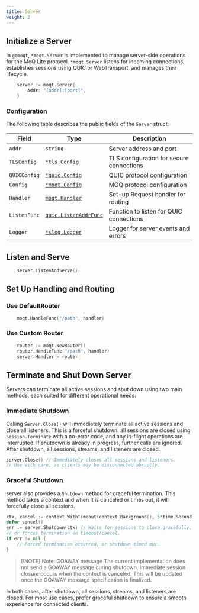 ```yaml
---
title: Server
weight: 2
---
```

## Initialize a Server
In `gomoqt`, `*moqt.Server` is implemented to manage server-side operations for the MoQ Lite protocol.
`*moqt.Server` listens for incoming connections, establishes sessions using QUIC or WebTransport, and manages their lifecycle.

```go
    server := moqt.Server{
        Addr: "[addr]:[port]",
    }
```

### Configuration
The following table describes the public fields of the `Server` struct:

| Field                  | Type                        | Description                                 |
|------------------------|-----------------------------|---------------------------------------------|
| `Addr`                 | `string`                    | Server address and port                     |
| `TLSConfig`            | [`*tls.Config`](https://pkg.go.dev/crypto/tls#Config) | TLS configuration for secure connections    |
| `QUICConfig`           | [`*quic.Config`](https://pkg.go.dev/github.com/OkutaniDaichi0106/gomoqt/quic#Config)              | QUIC protocol configuration                 |
| `Config`               | [`*moqt.Config`](https://pkg.go.dev/github.com/OkutaniDaichi0106/gomoqt/moqt#Config)                   | MOQ protocol configuration                  |
| `Handler`              | [`moqt.Handler`](https://pkg.go.dev/github.com/OkutaniDaichi0106/gomoqt/moqt#Handler)                 | Set-up Request handler for routing                 |
| `ListenFunc`           | [`quic.ListenAddrFunc`](https://pkg.go.dev/github.com/OkutaniDaichi0106/gomoqt/quic#ListenAddrFunc)   | Function to listen for QUIC connections     |
| `Logger`               | [`*slog.Logger`](https://pkg.go.dev/log/slog#Logger)              | Logger for server events and errors         |

## Listen and Serve

```go
    server.ListenAndServe()
```
## Set Up Handling and Routing

### Use DefaultRouter

```go
    moqt.HandleFunc("/path", handler)
```

### Use Custom Router

```go
    router := moqt.NewRouter()
    router.HandleFunc("/path", handler)
    server.Handler = router
```

## Terminate and Shut Down Server

Servers can terminate all active sessions and shut down using two main methods, each suited for different operational needs:

### Immediate Shutdown

Calling `Server.Close()` will immediately terminate all active sessions and close all listeners. This is a forceful shutdown: all sessions are closed using `Session.Terminate` with a no-error code, and any in-flight operations are interrupted. If shutdown is already in progress, further calls are ignored. After shutdown, all sessions, streams, and listeners are closed.

```go
server.Close() // Immediately closes all sessions and listeners.
// Use with care, as clients may be disconnected abruptly.
```

### Graceful Shutdown

server also provides a `Shutdown` method for graceful termination.
This method takes a context and when it is canceled or times out, it will forcefully close all sessions.

```go
ctx, cancel := context.WithTimeout(context.Background(), 5*time.Second)
defer cancel()
err := server.Shutdown(ctx) // Waits for sessions to close gracefully,
// or forces termination on timeout/cancel.
if err != nil {
    // Forced termination occurred, or shutdown timed out.
}
```

> [!NOTE] Note: GOAWAY message
> The current implementation does not send a GOAWAY message during shutdown. Immediate session closure occurs when the context is canceled. This will be updated once the GOAWAY message specification is finalized.

In both cases, after shutdown, all sessions, streams, and listeners are closed. For most use cases, prefer graceful shutdown to ensure a smooth experience for connected clients.